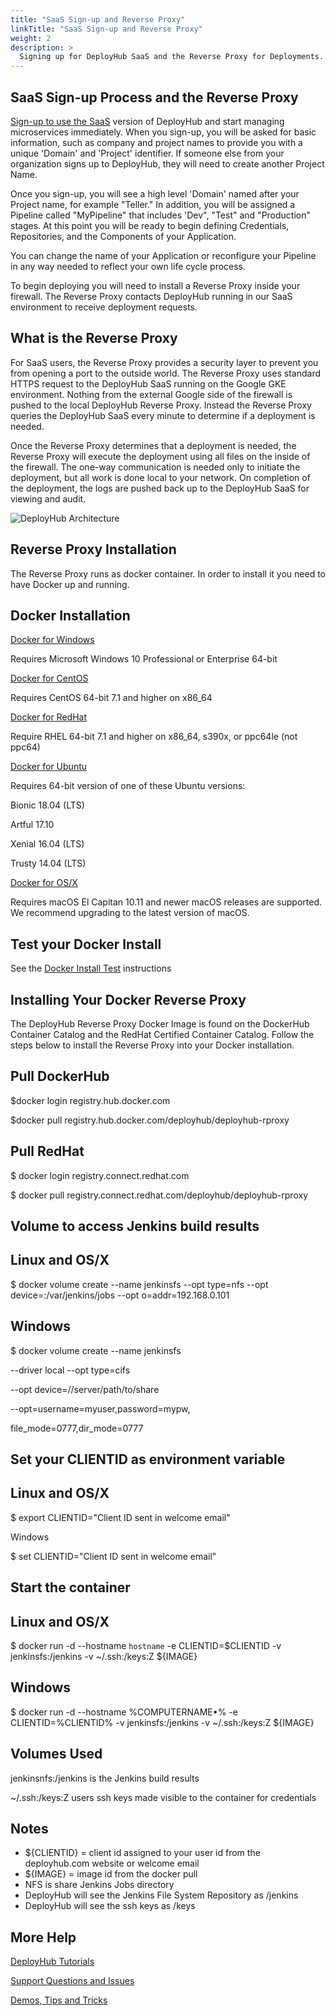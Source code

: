 ```yaml
---
title: "SaaS Sign-up and Reverse Proxy"
linkTitle: "SaaS Sign-up and Reverse Proxy"
weight: 2
description: >
  Signing up for DeployHub SaaS and the Reverse Proxy for Deployments.
---
```

## SaaS Sign-up Process and the Reverse Proxy

[Sign-up to use the SaaS](https://www.deployhub.com/register-for-team/?) version of DeployHub and start managing microservices immediately. When you sign-up, you will be asked for basic information, such as company and project names to provide you with a unique 'Domain' and 'Project' identifier. If someone else from your organization signs up to DeployHub, they will need to create another Project Name.

Once you sign-up, you will see a high level 'Domain' named after your Project name, for example "Teller." In addition, you will be assigned a Pipeline called "MyPipeline" that includes 'Dev", "Test" and "Production" stages. At this point you will be ready to begin defining Credentials, Repositories, and the Components of your Application.

You can change the name of your Application or reconfigure your Pipeline in any way needed to reflect your own life cycle process.

To begin deploying you will need to install a Reverse Proxy inside your firewall. The Reverse Proxy contacts DeployHub running in our SaaS environment to receive deployment requests.

## What is the Reverse Proxy

For SaaS users, the Reverse Proxy provides a security layer to prevent you from opening a port to the outside world. The Reverse Proxy uses standard HTTPS request to the DeployHub SaaS  running on the Google GKE environment.  Nothing from the external Google side of the firewall is pushed to the local DeployHub Reverse Proxy. Instead the Reverse Proxy queries the DeployHub SaaS every minute to determine if a deployment is needed.

Once the Reverse Proxy determines that a deployment is needed, the Reverse Proxy will execute the deployment using all files on the inside of the firewall. The one-way communication is needed only to initiate the deployment, but all work is done local to your network.  On completion of the deployment, the logs are pushed back up to the DeployHub SaaS for viewing and audit.

![DeployHub Architecture](/userguide/gettingstarted/reverseproxy.png)

## Reverse Proxy Installation

The Reverse Proxy runs as docker container. In order to install it you need to have Docker up and running.

## Docker Installation

[Docker for Windows​](https://docs.docker.com/docker-for-windows/install/)

Requires Microsoft Windows 10 Professional or Enterprise 64-bit

[Docker for CentOS](https://docs.docker.com/install/linux/docker-ce/centos/)

Requires CentOS 64-bit 7.1 and higher on x86\_64

[Docker for RedHat](https://docs.docker.com/install/linux/docker-ee/rhel/)

Require RHEL 64-bit 7.1 and higher on x86\_64, s390x, or ppc64le (not ppc64)

[Docker for Ubuntu](https://docs.docker.com/install/linux/docker-ce/ubuntu/)

Requires 64-bit version of one of these Ubuntu versions:

Bionic 18.04 (LTS)

Artful 17.10

Xenial 16.04 (LTS)

Trusty 14.04 (LTS)

[Docker for OS/X](https://docs.docker.com/docker-for-mac/install/)

Requires macOS El Capitan 10.11 and newer macOS releases are supported. We recommend upgrading to the latest version of macOS.

## Test your Docker Install

See the [Docker Install Test](https://docs.docker.com/get-started/#test-docker-version) instructions

## Installing Your Docker Reverse Proxy

The DeployHub Reverse Proxy Docker Image is found on the DockerHub Container Catalog and the RedHat Certified Container Catalog. Follow the steps below to install the Reverse Proxy into your Docker installation.

## Pull DockerHub

$docker login registry.hub.docker.com

$docker pull registry.hub.docker.com/deployhub/deployhub-rproxy

## Pull RedHat

$ docker login registry.connect.redhat.com

$ docker pull registry.connect.redhat.com/deployhub/deployhub-rproxy

## Volume to access Jenkins build results

## Linux and OS/X

$ docker volume create --name jenkinsfs --opt type=nfs --opt device=:/var/jenkins/jobs --opt o=addr=192.168.0.101

## Windows

$ docker volume create --name jenkinsfs

--driver local --opt type=cifs

--opt device=//server/path/to/share

--opt=username=myuser,password=mypw,

file\_mode=0777,dir\_mode=0777

## Set your CLIENTID as environment variable

## Linux and OS/X

$ export CLIENTID="Client ID sent in welcome email"

Windows

$ set CLIENTID="Client ID sent in welcome email"

## Start the container

## Linux and OS/X

$ docker run -d --hostname `hostname` -e CLIENTID=$CLIENTID -v jenkinsfs:/jenkins -v ~/.ssh:/keys:Z ${IMAGE}

## Windows

$ docker run -d --hostname %COMPUTERNAME•% -e CLIENTID=%CLIENTID% -v jenkinsfs:/jenkins -v ~/.ssh:/keys:Z ${IMAGE}

## Volumes Used

jenkinsnfs:/jenkins is the Jenkins build results

~/.ssh:/keys:Z users ssh keys made visible to the container for credentials

## Notes

- ${​CLIENTID} = client id assigned to your user id from the deployhub.com website or welcome email
- ${IMAGE} = image id from the docker pull
- NFS is share Jenkins Jobs directory
- DeployHub will see the Jenkins File System Repository as /jenkins
- DeployHub will see the ssh keys as /keys

## More Help

[DeployHub Tutorials](https://www.deployhub.com/continuous-deployment-resources/)

[Support Questions and Issues](https://github.com/DeployHubProject/DeployHub/issues)

[Demos, Tips and Tricks](https://www.deployhub.com/continuous-deployment-resources/)
